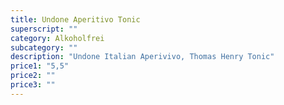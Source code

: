 ```yaml
---
title: Undone Aperitivo Tonic
superscript: ""
category: Alkoholfrei
subcategory: ""
description: "Undone Italian Aperivivo, Thomas Henry Tonic"
price1: "5,5"
price2: ""
price3: ""
---
```

